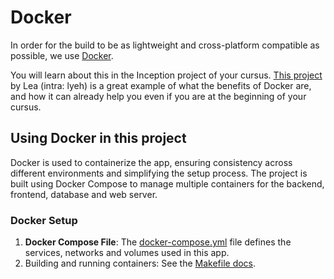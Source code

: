 # Docker

In order for the build to be as lightweight and cross-platform compatible as possible, we use [Docker](https://docs.docker.com/get-started/overview/).

You will learn about this in the Inception project of your cursus. [This project](https://github.com/LeaYeh/42-Docker-DevEnv) by Lea (intra: lyeh)
is a great example of what the benefits of Docker are, and how it can already help you even if you are at the beginning of your cursus.

## Using Docker in this project

Docker is used to containerize the app, ensuring consistency across different environments and simplifying the setup process. The project is built using Docker Compose to manage multiple containers for the backend, frontend, database and web server.

### Docker Setup

1. **Docker Compose File**: The [docker-compose.yml](docker-compose.yml) file defines the services, networks and volumes used in this app.
2. Building and running containers: See the [Makefile docs](.github/docs/MAKEFILE.md).

